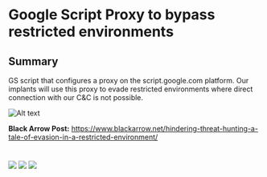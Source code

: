 # Google Script Proxy to bypass restricted environments 


## Summary

GS script that configures a proxy on the script.google.com platform. Our implants will use this proxy to evade restricted environments where direct connection with our C&C is not possible.

![Alt text](https://github.com/blackarrowsec/redteam-research/blob/master/EDR_AV%20Bypass/Google%20Script%20Proxy/Implant%20GS.png)

__Black Arrow Post:__ https://www.blackarrow.net/hindering-threat-hunting-a-tale-of-evasion-in-a-restricted-environment/<br>

#

[![](https://img.shields.io/badge/www-blackarrow.net-E5A505?style=flat-square)](https://www.blackarrow.net) [![](https://img.shields.io/badge/twitter-@BlackArrowSec-00aced?style=flat-square&logo=twitter&logoColor=white)](https://twitter.com/BlackArrowSec) [![](https://img.shields.io/badge/linkedin-@BlackArrowSec-0084b4?style=flat-square&logo=linkedin&logoColor=white)](https://www.linkedin.com/company/blackarrowsec/)
